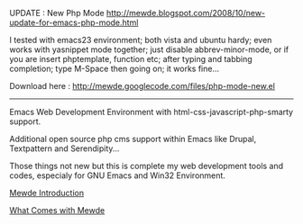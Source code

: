 UPDATE : New Php Mode http://mewde.blogspot.com/2008/10/new-update-for-emacs-php-mode.html

I tested with emacs23 environment; both vista and ubuntu hardy; even works with yasnippet mode together; just disable abbrev-minor-mode, or if you are insert phptemplate, function etc; after typing and tabbing completion; type M-Space then going on; it works fine...

Download here : http://mewde.googlecode.com/files/php-mode-new.el


---


Emacs Web Development Environment with html-css-javascript-php-smarty support.

Additional open source php cms support within Emacs like Drupal, Textpattern and Serendipity...

Those things not new but this is complete my web development tools and codes, especialy for GNU Emacs and Win32 Environment.

[Mewde Introduction](http://mewde.blogspot.com/2007/05/mewde-introduction.html)

[What Comes with Mewde](http://mewde.blogspot.com/2007/05/what-comes-with-mewde.html)